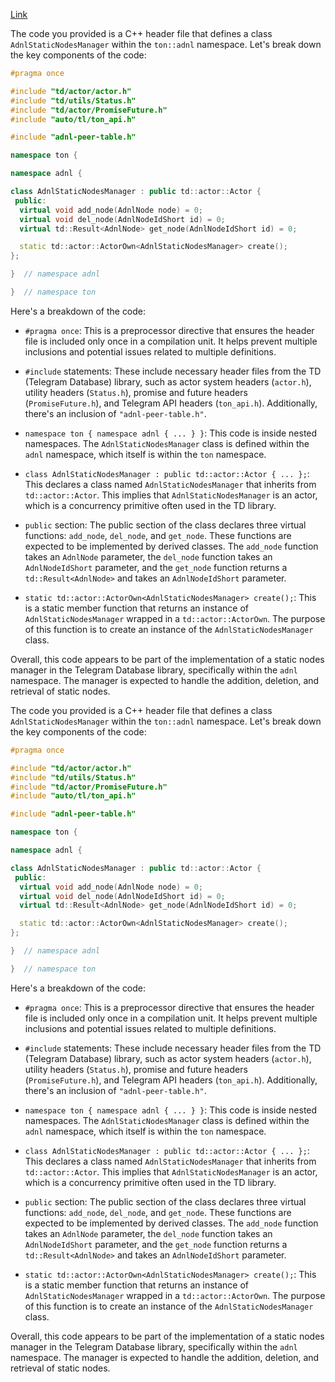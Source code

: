 [Link]()

The code you provided is a C++ header file that defines a class `AdnlStaticNodesManager` within the `ton::adnl` namespace. Let's break down the key components of the code:

```cpp
#pragma once

#include "td/actor/actor.h"
#include "td/utils/Status.h"
#include "td/actor/PromiseFuture.h"
#include "auto/tl/ton_api.h"

#include "adnl-peer-table.h"

namespace ton {

namespace adnl {

class AdnlStaticNodesManager : public td::actor::Actor {
 public:
  virtual void add_node(AdnlNode node) = 0;
  virtual void del_node(AdnlNodeIdShort id) = 0;
  virtual td::Result<AdnlNode> get_node(AdnlNodeIdShort id) = 0;

  static td::actor::ActorOwn<AdnlStaticNodesManager> create();
};

}  // namespace adnl

}  // namespace ton
```

Here's a breakdown of the code:

- `#pragma once`: This is a preprocessor directive that ensures the header file is included only once in a compilation unit. It helps prevent multiple inclusions and potential issues related to multiple definitions.

- `#include` statements: These include necessary header files from the TD (Telegram Database) library, such as actor system headers (`actor.h`), utility headers (`Status.h`), promise and future headers (`PromiseFuture.h`), and Telegram API headers (`ton_api.h`). Additionally, there's an inclusion of `"adnl-peer-table.h"`.

- `namespace ton { namespace adnl { ... } }`: This code is inside nested namespaces. The `AdnlStaticNodesManager` class is defined within the `adnl` namespace, which itself is within the `ton` namespace.

- `class AdnlStaticNodesManager : public td::actor::Actor { ... };`: This declares a class named `AdnlStaticNodesManager` that inherits from `td::actor::Actor`. This implies that `AdnlStaticNodesManager` is an actor, which is a concurrency primitive often used in the TD library.

- `public` section: The public section of the class declares three virtual functions: `add_node`, `del_node`, and `get_node`. These functions are expected to be implemented by derived classes. The `add_node` function takes an `AdnlNode` parameter, the `del_node` function takes an `AdnlNodeIdShort` parameter, and the `get_node` function returns a `td::Result<AdnlNode>` and takes an `AdnlNodeIdShort` parameter.

- `static td::actor::ActorOwn<AdnlStaticNodesManager> create();`: This is a static member function that returns an instance of `AdnlStaticNodesManager` wrapped in a `td::actor::ActorOwn`. The purpose of this function is to create an instance of the `AdnlStaticNodesManager` class.

Overall, this code appears to be part of the implementation of a static nodes manager in the Telegram Database library, specifically within the `adnl` namespace. The manager is expected to handle the addition, deletion, and retrieval of static nodes.

The code you provided is a C++ header file that defines a class `AdnlStaticNodesManager` within the `ton::adnl` namespace. Let's break down the key components of the code:

```cpp
#pragma once

#include "td/actor/actor.h"
#include "td/utils/Status.h"
#include "td/actor/PromiseFuture.h"
#include "auto/tl/ton_api.h"

#include "adnl-peer-table.h"

namespace ton {

namespace adnl {

class AdnlStaticNodesManager : public td::actor::Actor {
 public:
  virtual void add_node(AdnlNode node) = 0;
  virtual void del_node(AdnlNodeIdShort id) = 0;
  virtual td::Result<AdnlNode> get_node(AdnlNodeIdShort id) = 0;

  static td::actor::ActorOwn<AdnlStaticNodesManager> create();
};

}  // namespace adnl

}  // namespace ton
```

Here's a breakdown of the code:

- `#pragma once`: This is a preprocessor directive that ensures the header file is included only once in a compilation unit. It helps prevent multiple inclusions and potential issues related to multiple definitions.

- `#include` statements: These include necessary header files from the TD (Telegram Database) library, such as actor system headers (`actor.h`), utility headers (`Status.h`), promise and future headers (`PromiseFuture.h`), and Telegram API headers (`ton_api.h`). Additionally, there's an inclusion of `"adnl-peer-table.h"`.

- `namespace ton { namespace adnl { ... } }`: This code is inside nested namespaces. The `AdnlStaticNodesManager` class is defined within the `adnl` namespace, which itself is within the `ton` namespace.

- `class AdnlStaticNodesManager : public td::actor::Actor { ... };`: This declares a class named `AdnlStaticNodesManager` that inherits from `td::actor::Actor`. This implies that `AdnlStaticNodesManager` is an actor, which is a concurrency primitive often used in the TD library.

- `public` section: The public section of the class declares three virtual functions: `add_node`, `del_node`, and `get_node`. These functions are expected to be implemented by derived classes. The `add_node` function takes an `AdnlNode` parameter, the `del_node` function takes an `AdnlNodeIdShort` parameter, and the `get_node` function returns a `td::Result<AdnlNode>` and takes an `AdnlNodeIdShort` parameter.

- `static td::actor::ActorOwn<AdnlStaticNodesManager> create();`: This is a static member function that returns an instance of `AdnlStaticNodesManager` wrapped in a `td::actor::ActorOwn`. The purpose of this function is to create an instance of the `AdnlStaticNodesManager` class.

Overall, this code appears to be part of the implementation of a static nodes manager in the Telegram Database library, specifically within the `adnl` namespace. The manager is expected to handle the addition, deletion, and retrieval of static nodes.
